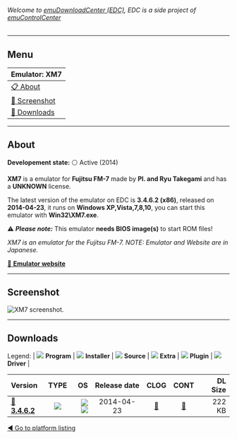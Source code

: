 ###### Welcome to [emuDownloadCenter (EDC)](https://github.com/PhoenixInteractiveNL/emuDownloadCenter/wiki/), EDC is a side project of [emuControlCenter](https://github.com/PhoenixInteractiveNL/emuControlCenter/wiki/)
***
## Menu
| **Emulator: XM7** |
|:---------|
| [:clipboard: About](#about) |
| [:sunrise: Screenshot](#screenshot) |
| [:floppy_disk: Downloads](#downloads) |
***
## About
**Developement state:** :white_circle: Active (2014)

**XM7** is a emulator for **Fujitsu FM-7** made by **PI. and Ryu Takegami** and has a **UNKNOWN** license.

The latest version of the emulator on EDC is **3.4.6.2 (x86)**, released on **2014-04-23**, it runs on **Windows XP,Vista,7,8,10**, you can start this emulator with **Win32\XM7.exe**.

:warning: _**Please note:**_ This emulator **needs BIOS image(s)** to start ROM files!

_XM7 is an emulator for the Fujitsu FM-7. NOTE: Emulator and Website are in Japanese._

[:link: **Emulator website**](http://xm7.la.coocan.jp/xm7/xm7.html)
***
## Screenshot
![](https://raw.githubusercontent.com/PhoenixInteractiveNL/emuDownloadCenter/master/hooks/xm7/emulator_screen_01.jpg "XM7 screenshot.")
***
## Downloads
Legend:
| ![](https://raw.githubusercontent.com/wiki/PhoenixInteractiveNL/emuDownloadCenter/images_misc/icon_program_24.png) **Program** | 
![](https://raw.githubusercontent.com/wiki/PhoenixInteractiveNL/emuDownloadCenter/images_misc/icon_installer_24.png) **Installer** | 
![](https://raw.githubusercontent.com/wiki/PhoenixInteractiveNL/emuDownloadCenter/images_misc/icon_source_code_24.png) **Source** | 
![](https://raw.githubusercontent.com/wiki/PhoenixInteractiveNL/emuDownloadCenter/images_misc/icon_extra_24.png) **Extra** | 
![](https://raw.githubusercontent.com/wiki/PhoenixInteractiveNL/emuDownloadCenter/images_misc/icon_plugin_24.png) **Plugin** | 
![](https://raw.githubusercontent.com/wiki/PhoenixInteractiveNL/emuDownloadCenter/images_misc/icon_driver_24.png) **Driver** | 
 
| Version | TYPE | OS | Release date | CLOG | CONT | DL Size |
|:--------|:----:|---:|:------------:|:----:|:----:|--------:|
| [:floppy_disk: **3.4.6.2**](https://github.com/PhoenixInteractiveNL/edc-repo0003/raw/master/xm7/3.4.6.2.7z) | ![](https://raw.githubusercontent.com/wiki/PhoenixInteractiveNL/emuDownloadCenter/images_misc/icon_program_24.png) | ![](https://raw.githubusercontent.com/wiki/PhoenixInteractiveNL/emuDownloadCenter/images_misc/logo_windows_24.png)![](https://raw.githubusercontent.com/wiki/PhoenixInteractiveNL/emuDownloadCenter/images_misc/icon_32-bit_24.png) | 2014-04-23 | [:page_facing_up:](https://github.com/PhoenixInteractiveNL/edc-repo0003/blob/master/xm7/3.4.6.2_changelog.txt) | [:mag_right:](https://github.com/PhoenixInteractiveNL/edc-repo0003/blob/master/xm7/3.4.6.2_contents.txt) | 222 KB |

[:arrow_backward: Go to platform listing](https://github.com/PhoenixInteractiveNL/emuDownloadCenter/wiki/EDC-Platform-List)
